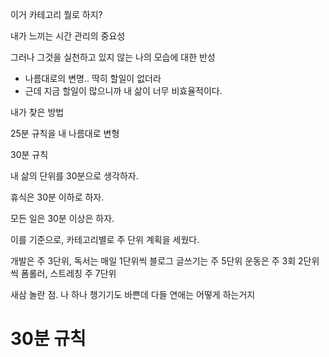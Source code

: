 이거 카테고리 뭘로 하지?

내가 느끼는 시간 관리의 중요성

그러나 그것을 실천하고 있지 않는 나의 모습에 대한 반성

- 나름대로의 변명.. 딱히 할일이 없더라
- 근데 지금 할일이 많으니까 내 삶이 너무 비효율적이다.

내가 찾은 방법

25분 규칙을 내 나름대로 변형

30분 규칙

내 삶의 단위를 30분으로 생각하자.

휴식은 30분 이하로 하자.

모든 일은 30분 이상은 하자.

이를 기준으로, 카테고리별로 주 단위 계획을 세웠다.

개발은 주 3단위,
독서는 매일 1단위씩
블로그 글쓰기는 주 5단위
운동은 주 3회 2단위씩
폼롤러, 스트레칭 주 7단위


새삼 놀란 점. 나 하나 챙기기도 바쁜데 다들 연애는 어떻게 하는거지

# 

# 30분 규칙